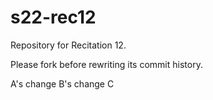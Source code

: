 # s22-rec12

Repository for Recitation 12. 

Please fork before rewriting its commit history. 


A's change
B's change
C
